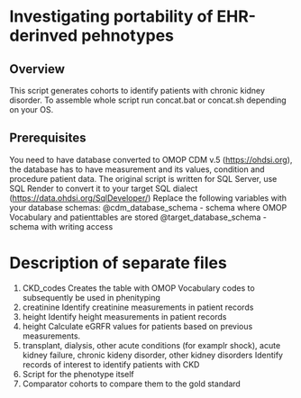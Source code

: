 # Investigating portability of EHR-derinved pehnotypes 

## Overview
This script generates cohorts to identify patients with chronic kidney disorder.
To assemble whole script run concat.bat or concat.sh depending on your OS.

## Prerequisites
You need to have database converted to OMOP CDM v.5 (https://ohdsi.org), the database has to have measurement and its values, condition and procedure patient data.
The original script is written for SQL Server, use SQL Render to convert it to your target SQL dialect (https://data.ohdsi.org/SqlDeveloper/)
Replace the following variables with your database schemas:
@cdm_database_schema - schema where OMOP Vocabulary and patienttables are stored 
@target_database_schema - schema with writing access

# Description of separate files
1. CKD_codes
Creates the table with OMOP Vocabulary codes to subsequently be used in phenityping
2. creatinine
Identify creatinine measurements in patient records
3. height
Identify height measurements in patient records
4. height
Calculate eGRFR values for patients based on previous measurements.
5. transplant, dialysis, other acute conditions (for examplr shock), acute kidney failure, chronic kideny disorder, other kidney disorders
Identify records of interest to identify patients with CKD
6. Script for the phenotype itself
7. Comparator cohorts to compare them to the gold standard
